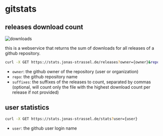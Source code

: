 
# gitstats

## releases download count

![downloads](https://img.shields.io/badge/dynamic/json?color=green&label=manjaro-sway&cache=3600&query=count&url=https%3A%2F%2Fstats.jonas-strassel.de%2Freleases%3Fowner%3Dmanjaro-sway%26repo%3Dmanjaro-sway)

this is a webservice that returns the sum of downloads for all releases of a github repository.

```sh
curl -X GET https://stats.jonas-strassel.de/releases?owner={owner}&repo={repo}&suffixes={suffixes}
```

- `owner`: the github owner of the repository (user or organization)
- `repo`: the github repository name
- `suffixes`: the suffixes of the releases to count, separated by commas (optional, will count only the file with the highest download count per release if not provided)

## user statistics

```sh
curl -X GET https://stats.jonas-strassel.de/stats?user={user}
```

- `user`: the github user login name
